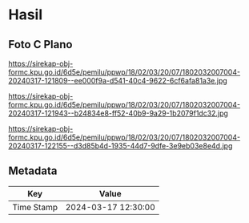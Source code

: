 # Hasil

## Foto C Plano

https://sirekap-obj-formc.kpu.go.id/6d5e/pemilu/ppwp/18/02/03/20/07/1802032007004-20240317-121809--ee000f9a-d541-40c4-9622-6cf6afa81a3e.jpg

https://sirekap-obj-formc.kpu.go.id/6d5e/pemilu/ppwp/18/02/03/20/07/1802032007004-20240317-121943--b24834e8-ff52-40b9-9a29-1b2079f1dc32.jpg

https://sirekap-obj-formc.kpu.go.id/6d5e/pemilu/ppwp/18/02/03/20/07/1802032007004-20240317-122155--d3d85b4d-1935-44d7-9dfe-3e9eb03e8e4d.jpg


## Metadata

| Key        | Value               |
| ---------- | ------------------- |
| Time Stamp | 2024-03-17 12:30:00 |



